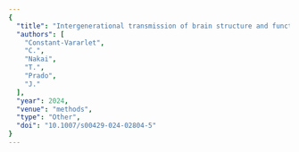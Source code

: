 ```yaml
---
{
  "title": "Intergenerational transmission of brain structure and function in humans: a narrative review of designs",
  "authors": [
    "Constant-Vararlet",
    "C.",
    "Nakai",
    "T.",
    "Prado",
    "J."
  ],
  "year": 2024,
  "venue": "methods",
  "type": "Other",
  "doi": "10.1007/s00429-024-02804-5"
}
---
```

